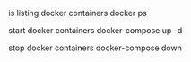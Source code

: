 is listing docker containers
docker ps

start docker containers
docker-compose up -d

stop docker containers
docker-compose down
